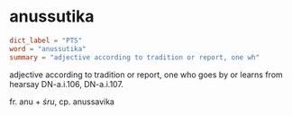 # anussutika

``` toml
dict_label = "PTS"
word = "anussutika"
summary = "adjective according to tradition or report, one wh"
```

adjective according to tradition or report, one who goes by or learns from hearsay DN\-a.i.106, DN\-a.i.107.

fr. anu \+ *śru*, cp. anussavika

